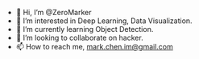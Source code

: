 - 👋 Hi, I’m @ZeroMarker
- 👀 I’m interested in Deep Learning, Data Visualization.
- 🌱 I’m currently learning Object Detection.
- 💞️ I’m looking to collaborate on hacker.
- 📫 How to reach me, mark.chen.im@gmail.com

<!---
ZeroMarker/ZeroMarker is a ✨ special ✨ repository because its `README.md` (this file) appears on your GitHub profile.
You can click the Preview link to take a look at your changes.
--->

